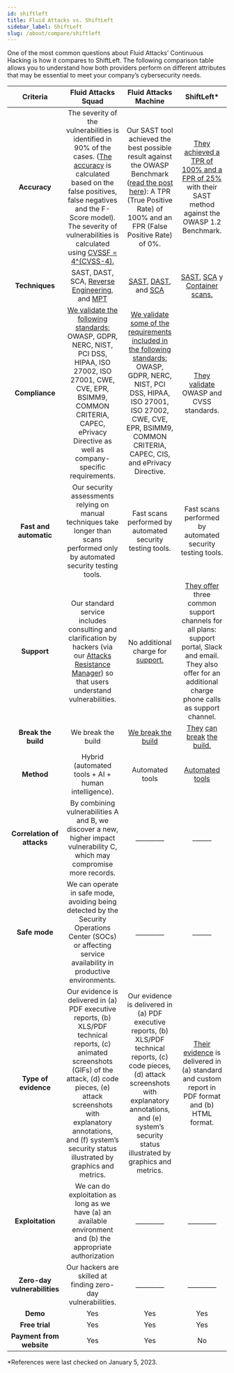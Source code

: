 ```yaml
---
id: shiftleft
title: Fluid Attacks vs. ShiftLeft
sidebar_label: ShiftLeft
slug: /about/compare/shiftleft
---
```


One of the most common questions about
Fluid Attacks’ Continuous Hacking is
how it compares to ShiftLeft.
The following comparison table allows
you to understand how both providers perform
on different attributes that may be essential
to meet your company’s cybersecurity needs.

|         **Criteria**         |                                                                                                                                               **Fluid Attacks  Squad**                                                                                                                                              |                                                                                                                            **Fluid Attacks Machine**                                                                                                                           |                                                                                                                    **ShiftLeft***                                                                                                                    |
|:----------------------------:|:-------------------------------------------------------------------------------------------------------------------------------------------------------------------------------------------------------------------------------------------------------------------------------------------------------------------:|:------------------------------------------------------------------------------------------------------------------------------------------------------------------------------------------------------------------------------------------------------------------------------:|:----------------------------------------------------------------------------------------------------------------------------------------------------------------------------------------------------------------------------------------------------:|
| **Accuracy**                | The severity of the vulnerabilities is  identified in 90% of the cases. ([The  accuracy](/about/sla/accuracy/) is calculated based on the false  positives, false negatives and the F-Score  model). The severity of vulnerabilities is  calculated using [CVSSF = 4^(CVSS-4).](/about/faq/#adjustment-by-severity) | Our SAST tool achieved the best possible  result against the OWASP Benchmark  ([read the post here](https://fluidattacks.com/blog/owasp-benchmark-fluid-attacks/)): A TPR (True Positive  Rate) of 100% and an FPR (False Positive  Rate) of 0%.                               | [They achieved a TPR of 100% and a FPR of 25%](https://go.shiftleft.io/how-shiftleft-achieved-the-highest-sast-score-on-the-owasp-benchmark-download) with  their SAST method against the OWASP  1.2 Benchmark.                                      |
| **Techniques**               | SAST, DAST, SCA, [Reverse Engineering](https://fluidattacks.com/categories/re/), and [MPT](https://fluidattacks.com/categories/re/)                                                                                                                                                                                 | [SAST](https://fluidattacks.com/categories/sast/), [DAST](https://fluidattacks.com/categories/sast/), and [SCA](https://fluidattacks.com/categories/sca/)                                                                                                                      | [SAST](https://docs.shiftleft.io/ngsast/getting-started/quickstart), [SCA](https://docs.shiftleft.io/ngsast/analyzing-applications/oss-vulnerabilities) y [Container scans.](https://docs.shiftleft.io/ngsast/analyzing-applications/containers)     |
| **Compliance**               | [We validate the following standards:](https://docs.fluidattacks.com/criteria/compliance/)  OWASP, GDPR, NERC, NIST, PCI DSS,  HIPAA, ISO 27002, ISO 27001, CWE, CVE,  EPR, BSIMM9, COMMON CRITERIA,  CAPEC, ePrivacy Directive as well as  company-specific requirements.                                          | [We validate some of the requirements  included in the following standards:](https://docs.fluidattacks.com/criteria/compliance/) OWASP, GDPR, NERC, NIST, PCI DSS,  HIPAA, ISO 27001, ISO 27002, CWE, CVE,  EPR, BSIMM9, COMMON CRITERIA,  CAPEC, CIS, and ePrivacy Directive. | [They validate](https://docs.shiftleft.io/ngsast/build-rules-v2) OWASP and CVSS standards.                                                                                                                                                           |
| **Fast and automatic**       | Our security assessments relying on manual techniques take longer than scans performed only by automated security testing tools.                                                                                                                                                                                    | Fast scans performed by automated security testing tools.                                                                                                                                                                                                                      | Fast scans performed by automated security testing tools.                                                                                                                                                                                            |
| **Support**                  | Our standard service includes consulting  and clarification by hackers (via our  [Attacks Resistance Manager](https://docs.fluidattacks.com/machine/web/arm)) so that users  understand vulnerabilities.                                                                                                            | No additional charge for [support.](/machine/web/support/live-chat)                                                                                                                                                                                                            | [They offer](https://docs.shiftleft.io/ngsast/product-info/sla) three common support channels for all plans: support portal, Slack and email.  They also offer for an additional charge phone calls as support channel.                              |
| **Break the build**          | We break the build                                                                                                                                                                                                                                                                                                  | [We break the build](https://fluidattacks.com/solutions/devsecops/)                                                                                                                                                                                                            | [They](https://docs.shiftleft.io/ngsast/workflows/jenkins) [can](https://docs.shiftleft.io/ngsast/workflows/github) [break](https://docs.shiftleft.io/ngsast/workflows/gitlab) [the build.](https://docs.shiftleft.io/ngsast/workflows/azure-devops) |
| **Method**                   | Hybrid (automated tools + AI + human   intelligence).                                                                                                                                                                                                                                                               | Automated tools                                                                                                                                                                                                                                                                | [Automated tools](https://blog.shiftleft.io/announcing-shiftleft-core-a-code-security-platform-402e3aa957db)                                                                                                                                         |
| **Correlation of attacks**   | By combining vulnerabilities A and B, we   discover a new, higher impact   vulnerability C, which may compromise   more records.                                                                                                                                                                                    | _________                                                                                                                                                                                                                                                                      | ______                                                                                                                                                                                                                                               |
| **Safe mode**                | We can operate in safe mode, avoiding   being detected by the Security   Operations Center (SOCs) or affecting   service availability in productive   environments.                                                                                                                                                 | _________                                                                                                                                                                                                                                                                      | ______                                                                                                                                                                                                                                               |
| **Type of evidence**         | Our evidence is delivered in (a) PDF   executive reports, (b) XLS/PDF technical   reports, (c) animated screenshots (GIFs)   of the attack, (d) code pieces, (e) attack   screenshots with explanatory annotations,   and (f) system’s security status illustrated   by graphics and metrics.                       | Our evidence is delivered in (a) PDF executive reports, (b) XLS/PDF technical reports, (c) code pieces, (d) attack screenshots with explanatory annotations, and (e) system’s security status illustrated by graphics and metrics.                                             | [Their evidence](https://docs.shiftleft.io/ngsast/dashboard/reporting#export-report) is delivered in (a) standard and custom report in PDF format and (b) HTML format.                                                                               |
| **Exploitation**             | We can do exploitation as long as we   have (a) an available environment and   (b) the appropriate authorization                                                                                                                                                                                                    | _________                                                                                                                                                                                                                                                                      | _________                                                                                                                                                                                                                                            |
| **Zero-day vulnerabilities** | Our hackers are skilled at finding   zero-day vulnerabilities.                                                                                                                                                                                                                                                      | _________                                                                                                                                                                                                                                                                      | _________                                                                                                                                                                                                                                            |
|           **Demo**           | Yes                                                                                                                                                                                                                                                                                                                  | Yes                                                                                                                                                                                                                                                                            | Yes                                                                                                                                                                                                                                                  |
|        **Free trial**        | Yes                                                                                                                                                                                                                                                                                                                  | Yes                                                                                                                                                                                                                                                                            | Yes                                                                                                                                                                                                                                                  |
|   **Payment from website**   | Yes                                                                                                                                                                                                                                                                                                                 | Yes                                                                                                                                                                                                                                                                            | No                                                                                                                                                                                                                                                  |

*References were last checked on January 5, 2023.
